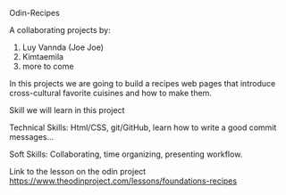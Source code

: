 Odin-Recipes 

A collaborating projects by:
1. Luy Vannda (Joe Joe)
2. Kimtaemila
3. more to come

In this projects we are going to build a recipes web pages that introduce cross-cultural favorite cuisines and how to make them.

Skill we will learn in this project

Technical Skills: Html/CSS, git/GitHub, learn how to write a good commit messages...

Soft Skills: Collaborating, time organizing, presenting workflow. 

Link to the lesson on the odin project
https://www.theodinproject.com/lessons/foundations-recipes

